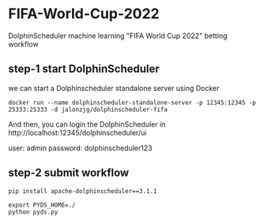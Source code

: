 # FIFA-World-Cup-2022
DolphinScheduler machine learning "FIFA World Cup 2022" betting workflow

## step-1 start DolphinScheduler

we can start a Dolphinscheduler standalone server using Docker

```
docker run --name dolphinscheduler-standalone-server -p 12345:12345 -p 25333:25333 -d jalonzjg/dolphinscheduler-fifa
```

And then, you can login the DolphinScheduler in http://localhost:12345/dolphinscheduler/ui

user: admin
password: dolphinscheduler123

## step-2 submit workflow

```
pip install apache-dolphinscheduler==3.1.1

```

```
export PYDS_HOME=./
python pyds.py

```
